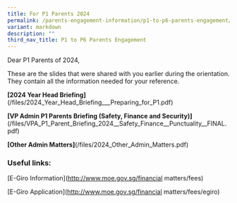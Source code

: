 ```yaml
---
title: For P1 Parents 2024
permalink: /parents-engagement-information/p1-to-p6-parents-engagement/permalink/
variant: markdown
description: ""
third_nav_title: P1 to P6 Parents Engagement
---
```

Dear P1 Parents of 2024,

These are the slides that were shared with you earlier during the orientation. They contain all the information needed for your reference. 


**[2024 Year Head Briefing]**(/files/2024_Year_Head_Briefing___Preparing_for_P1.pdf)


**[VP Admin P1 Parents Briefing (Safety, Finance and Security)]**(/files/VPA_P1_Parent_Briefing_2024__Safety_Finance__Punctuality__FINAL.pdf)

**[Other Admin Matters]**(/files/2024_Other_Admin_Matters.pdf)

### Useful links:

[E-Giro Information](http://www.moe.gov.sg/financial matters/fees)

[E-Giro Application](http://www.moe.gov.sg/financial matters/fees/egiro)